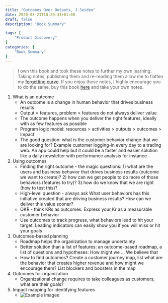 ```yaml
---
title: "Outcomes Over Outputs, J.Seiden"
date: 2020-03-21T10:39:33+01:00
draft: false
description: "Book Summary"

tags: [ 
    "Product Discovery"
]
categories: [
    "Book Summary"
]
---
```



<!--more--> 

> I own this book and took these notes to further my own learning. Taking notes, publishing them and re-reading them allow me to flatten my [forgetting curve](https://en.wikipedia.org/wiki/Forgetting_curve). If you enjoy these notes, I highly encourage you to do the same, buy this book [here](https://www.amazon.com/Outcomes-Over-Output-customer-behavior/dp/1091173265/ref=sr_1_1?crid=3V0UBG282YVFN&dchild=1&keywords=outcomes+over+output&qid=1584892863&sprefix=outcomes%2Caps%2C230&sr=8-1) and take your own notes.

1. What is an outcome
    * An outcome is a change in human behavior that drives business results
    * Output = features, problem = features do not always deliver value
    * The outcome happens when you deliver the right features, ideally with as few features as possible
    * Program logic model: resources > activities > outputs > outcomes > impact
    * The good question: what is the customer behavior change that we are looking for? Example customer logging-in every day to a trading web. An app could help but it could be a faster and easier solution like a daily newsletter with performance analysis for instance
2. Using outcomes
    * Finding the right outcome - the magic questions: 1) what are the users and business behavior that drives business results (outcome we want to create)? 2) how can we get people to do more of those behaviors (features to try)? 3) how do we know that we are right (how to test this)?
    * High-level question - always ask What user behaviors has this initiative created that are driving business results? How can we deliver this value sooner?
    * OKR - think KRs as outcomes. Express your Kr as a measurable customer behavior 
    * Use outcomes to track progress, what behaviors lead to hit your target. Leading indicators can easily show you if you will miss or hit your goals
3. Outcomes-based planning
    * Roadmap helps the organization to manage uncertainty
    * Better solution than a list of features: an outcome-based roadmap, a list of questions and hypotheses: How might we … We believe that 
    * How to find outcomes? Create a customer journey map, list what are the behavior that creates higher revenue and how might we encourage them? List blockers and boosters in the map
3. Outcomes for organization
    * Organizational change requires to take colleagues as customers, what are their goals?
4. Impact mapping for identifying features
    * ![Example imagee](/posts/outcomes_over_outputs/OutcomesOverOutputs1.jpg)